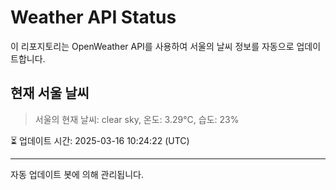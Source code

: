 
# Weather API Status

이 리포지토리는 OpenWeather API를 사용하여 서울의 날씨 정보를 자동으로 업데이트합니다.

## 현재 서울 날씨
> 서울의 현재 날씨: clear sky, 온도: 3.29°C, 습도: 23%

⏳ 업데이트 시간: 2025-03-16 10:24:22 (UTC)

---
자동 업데이트 봇에 의해 관리됩니다.
